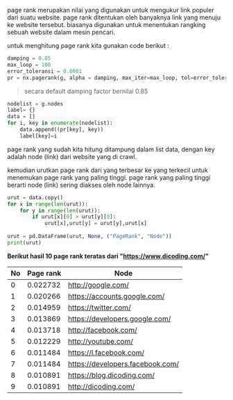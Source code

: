 page rank merupakan nilai yang digunakan untuk mengukur link populer dari suatu website. page rank ditentukan oleh banyaknya link yang menuju ke website tersebut. biasanya digunakan untuk menentukan rangking sebuah website dalam mesin pencari.

untuk menghitung page rank kita gunakan code berikut :

```python
damping = 0.85
max_loop = 100
error_toleransi = 0.0001
pr = nx.pagerank(g, alpha = damping, max_iter=max_loop, tol=error_toleransi)
```

> secara default damping factor bernilai 0.85

```python
nodelist = g.nodes
label= {}
data = []
for i, key in enumerate(nodelist):
    data.append((pr[key], key))
    label[key]=i
```

page rank yang sudah kita hitung ditampung dalam list data, dengan key adalah node (link) dari website yang di crawl.

kemudian urutkan page rank dari yang terbesar ke yang terkecil untuk menemukan page rank yang paling tinggi. page rank yang paling tinggi berarti node (link) sering diakses oleh node lainnya.

```python
urut = data.copy()
for x in range(len(urut)):
    for y in range(len(urut)):
        if urut[x][0] > urut[y][0]:
            urut[x],urut[y] = urut[y],urut[x]
        
urut = pd.DataFrame(urut, None, ("PageRank", "Node"))
print(urut)
```

**Berikut hasil 10 page rank teratas dari "https://www.dicoding.com/"**

| No   | Page rank | Node                             |
| ---- | --------- | -------------------------------- |
| 0    | 0.022732  | http://google.com/               |
| 1    | 0.020266  | https://accounts.google.com/     |
| 2    | 0.014959  | https://twitter.com/             |
| 3    | 0.013869  | https://developers.google.com/   |
| 4    | 0.013718  | http://facebook.com/             |
| 5    | 0.012229  | http://youtube.com/              |
| 6    | 0.011484  | https://l.facebook.com/          |
| 7    | 0.011484  | https://developers.facebook.com/ |
| 8    | 0.010891  | https://blog.dicoding.com/       |
| 9    | 0.010891  | http://dicoding.com/             |

